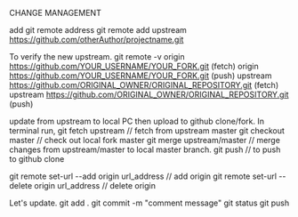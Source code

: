 CHANGE MANAGEMENT
  
add git remote address 
git remote add upstream https://github.com/otherAuthor/projectname.git

To verify the new upstream. 
git remote -v 
origin https://github.com/YOUR_USERNAME/YOUR_FORK.git (fetch) 
origin https://github.com/YOUR_USERNAME/YOUR_FORK.git (push) 
upstream https://github.com/ORIGINAL_OWNER/ORIGINAL_REPOSITORY.git (fetch) 
upstream https://github.com/ORIGINAL_OWNER/ORIGINAL_REPOSITORY.git (push)

update from upstream to local PC then upload to github clone/fork. 
In terminal run, 
git fetch upstream // fetch from upstream master 
git checkout master // check out local fork master 
git merge upstream/master // merge changes from upstream/master to local master branch. 
git push // to push to github clone
 
git remote set-url --add origin url_address // add origin
git remote set-url --delete origin url_address // delete origin

Let's update.
git add . 
git commit -m "comment message"
git status
git push
